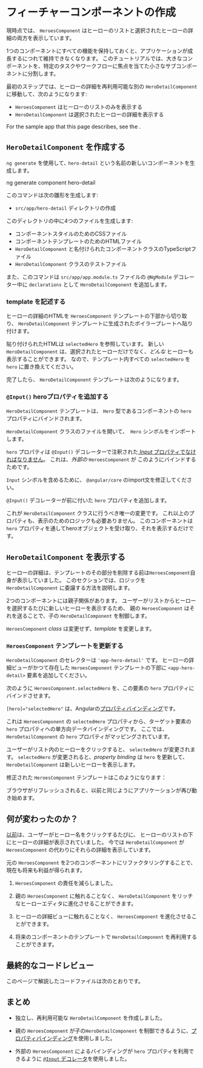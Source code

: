 # フィーチャーコンポーネントの作成

現時点では、 `HeroesComponent` はヒーローのリストと選択されたヒーローの詳細の両方を表示しています。

1つのコンポーネントにすべての機能を保持しておくと、アプリケーションが成長するにつれて維持できなくなります。
このチュートリアルでは、大きなコンポーネントを、特定のタスクやワークフローに焦点を当てた小さなサブコンポーネントに分割します。

最初のステップでは、ヒーローの詳細を再利用可能な別の `HeroDetailComponent` に移動して、次のようになります:

- `HeroesComponent` はヒーローのリストのみを表示する
- `HeroDetailComponent` は選択されたヒーローの詳細を表示する

<div class="alert is-helpful">

  For the sample app that this page describes, see the <live-example></live-example>.

</div>

## `HeroDetailComponent` を作成する

`ng generate` を使用して､ `hero-detail` という名前の新しいコンポーネントを生成します。

<code-example format="shell" language="shell">

ng generate component hero-detail

</code-example>

このコマンドは次の雛形を生成します:

* `src/app/hero-detail` ディレクトリの作成

このディレクトリの中に4つのファイルを生成します:

* コンポーネントスタイルのためのCSSファイル
* コンポーネントテンプレートのためのHTMLファイル
* `HeroDetailComponent` と名付けられたコンポーネントクラスのTypeScriptファイル
* `HeroDetailComponent` クラスのテストファイル

また、このコマンドは `src/app/app.module.ts` ファイルの `@NgModule` デコレーター中に `declarations` として `HeroDetailComponent` を追加します。

### template を記述する

ヒーローの詳細のHTMLを `HeroesComponent` テンプレートの下部から切り取り、 `HeroDetailComponent` テンプレートに生成されたボイラープレートへ貼り付けます。

貼り付けられたHTMLは `selectedHero` を参照しています。
新しい `HeroDetailComponent` は、選択されたヒーローだけでなく、_どんな_ ヒーローも表示することができます。
なので、テンプレート内すべての `selectedHero` を `hero` に置き換えてください。

完了したら、 `HeroDetailComponent` テンプレートは次のようになります。

<code-example header="src/app/hero-detail/hero-detail.component.html" path="toh-pt3/src/app/hero-detail/hero-detail.component.html"></code-example>

### `@Input()` heroプロパティを追加する

`HeroDetailComponent` テンプレートは、
`Hero` 型であるコンポーネントの `hero` プロパティにバインドされます。

`HeroDetailComponent` クラスのファイルを開いて、` Hero` シンボルをインポートします。

<code-example path="toh-pt3/src/app/hero-detail/hero-detail.component.ts" 
region="import-hero" header="src/app/hero-detail/hero-detail.component.ts (import Hero)"></code-example>

`hero` プロパティは
`@Input()` デコレーターで注釈された[ _Input_ プロパティでなければなりません](guide/inputs-outputs "Input and Output properties")。
これは、_外部の_ `HeroesComponent` が
このようにバインドするためです。

<code-example path="toh-pt3/src/app/heroes/heroes.component.html" region="hero-detail-binding"></code-example>

`Input` シンボルを含めるために、 `@angular/core` のimport文を修正してください。

<code-example header="src/app/hero-detail/hero-detail.component.ts (import Input)" path="toh-pt3/src/app/hero-detail/hero-detail.component.ts" region="import-input"></code-example>

`@Input()` デコレーターが前に付いた `hero` プロパティを追加します。

<code-example header="src/app/hero-detail/hero-detail.component.ts" path="toh-pt3/src/app/hero-detail/hero-detail.component.ts" region="input-hero"></code-example>

これが `HeroDetailComponent` クラスに行うべき唯一の変更です。
これ以上のプロパティも、表示のためのロジックも必要ありません。
このコンポーネントは `hero` プロパティを通してheroオブジェクトを受け取り、それを表示するだけです。

## `HeroDetailComponent` を表示する

ヒーローの詳細は、テンプレートのその部分を削除する前は`HeroesComponent`自身が表示していました。
このセクションでは、ロジックを `HeroDetailComponent` に委譲する方法を説明します。

2つのコンポーネントには親子関係があります。
ユーザーがリストからヒーローを選択するたびに新しいヒーローを表示するため、
親の `HeroesComponent` はそれを送ることで、子の `HeroDetailComponent` を制御します。

`HeroesComponent` _class_ は変更せず、_template_ を変更します。

<a id="heroes-component-template"></a>

### `HeroesComponent` テンプレートを更新する

`HeroDetailComponent` のセレクターは `'app-hero-detail'` です。
ヒーローの詳細ビューがかつて存在した `HeroesComponent` テンプレートの下部に `<app-hero-detail>` 要素を追加してください。

次のように `HeroesComponent.selectedHero` を、この要素の `hero` プロパティにバインドさせます。

<code-example header="heroes.component.html (HeroDetail binding)" path="toh-pt3/src/app/heroes/heroes.component.html" region="hero-detail-binding"></code-example>

`[hero]="selectedHero"` は、Angularの[プロパティバインディング](guide/property-binding)です。

これは `HeroesComponent` の `selectedHero` プロパティから、ターゲット要素の `hero` プロパティへの単方向データバインディングです。
ここでは、`HeroDetailComponent` の `hero` プロパティがマッピングされています。

ユーザーがリスト内のヒーローをクリックすると、 `selectedHero` が変更されます。
`selectedHero` が変更されると、_property binding_ は `hero` を更新して、
 `HeroDetailComponent` は新しいヒーローを表示します。

修正された `HeroesComponent` テンプレートはこのようになります：

<code-example path="toh-pt3/src/app/heroes/heroes.component.html"
  header="heroes.component.html"></code-example>

ブラウザがリフレッシュされると、以前と同じようにアプリケーションが再び動き始めます。

## 何が変わったのか？

[以前](tutorial/tour-of-heroes/toh-pt2)は、ユーザーがヒーロー名をクリックするたびに、
ヒーローのリストの下にヒーローの詳細が表示されていました。
今では `HeroDetailComponent` が `HeroesComponent` の代わりにそれらの詳細を表示しています。

元の `HeroesComponent` を2つのコンポーネントにリファクタリングすることで、現在も将来も利益が得られます。

1. `HeroesComponent` の責任を減らしました。

1. 親の `HeroesComponent` に触れることなく、
`HeroDetailComponent` をリッチなヒーローエディタに進化させることができます。

1. ヒーローの詳細ビューに触れることなく、 `HeroesComponent` を進化させることができます。

1. 将来のコンポーネントのテンプレートで `HeroDetailComponent` を再利用することができます。

## 最終的なコードレビュー

このページで解説したコードファイルは次のとおりです。

<code-tabs>

  <code-pane header="src/app/hero-detail/hero-detail.component.ts" path="toh-pt3/src/app/hero-detail/hero-detail.component.ts"></code-pane>

  <code-pane header="src/app/hero-detail/hero-detail.component.html" path="toh-pt3/src/app/hero-detail/hero-detail.component.html"></code-pane>

  <code-pane header="src/app/heroes/heroes.component.html" path="toh-pt3/src/app/heroes/heroes.component.html"></code-pane>

  <code-pane header="src/app/app.module.ts" path="toh-pt3/src/app/app.module.ts"></code-pane>

</code-tabs>

## まとめ

* 独立し、再利用可能な `HeroDetailComponent` を作成しました。

* 親の `HeroesComponent` が子の`HeroDetailComponent` を制御できるように、[プロパティバインディング](guide/property-binding)を使用しました。

* 外部の `HeroesComponent` によるバインディングが
`hero` プロパティを利用できるように
[`@Input` デコレータ](guide/inputs-outputs)を使用しました。
